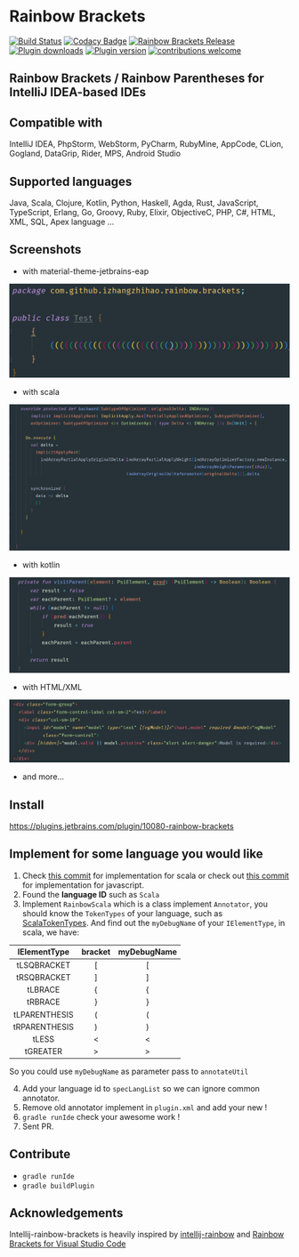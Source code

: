 # Rainbow Brackets
[![Build Status](https://travis-ci.org/izhangzhihao/intellij-rainbow-brackets.svg?branch=master)](https://travis-ci.org/izhangzhihao/intellij-rainbow-brackets) [![Codacy Badge](https://api.codacy.com/project/badge/Grade/1c72f2de07a5452da479565883d3ab74)](https://www.codacy.com/app/izhangzhihao/intellij-rainbow-brackets?utm_source=github.com&utm_medium=referral&utm_content=izhangzhihao/intellij-rainbow-brackets&utm_campaign=badger) [![Rainbow Brackets Release](https://img.shields.io/github/release/izhangzhihao/intellij-rainbow-brackets.svg)](https://plugins.jetbrains.com/plugin/10080-rainbow-brackets) [![Plugin downloads](https://img.shields.io/jetbrains/plugin/d/10080-rainbow-brackets.svg)](https://plugins.jetbrains.com/plugin/10080-rainbow-brackets) [![Plugin version](https://img.shields.io/jetbrains/plugin/v/10080-rainbow-brackets.svg)](https://plugins.jetbrains.com/plugin/10080-rainbow-brackets) [![contributions welcome](https://img.shields.io/badge/contributions-welcome-brightgreen.svg?style=flat)](https://github.com/izhangzhihao/intellij-rainbow-brackets/issues)

## Rainbow Brackets / Rainbow Parentheses for IntelliJ IDEA-based IDEs

## Compatible with

IntelliJ IDEA, PhpStorm, WebStorm, PyCharm, RubyMine, AppCode, CLion, Gogland, DataGrip, Rider, MPS, Android Studio

## Supported languages

Java, Scala, Clojure, Kotlin, Python, Haskell, Agda, Rust, JavaScript, TypeScript, Erlang, Go, Groovy, Ruby, Elixir, ObjectiveC, PHP, C#, HTML, XML, SQL, Apex language ...

## Screenshots

* with material-theme-jetbrains-eap

![](./screenshots/with-material-theme-ui.png)

* with scala

![](./screenshots/with-scala.png)

* with kotlin

![](./screenshots/with-kotlin.png)

* with HTML/XML

![](./screenshots/with-HTML.png)

* and more...

## Install

https://plugins.jetbrains.com/plugin/10080-rainbow-brackets

## Implement for some language you would like

1. Check [this commit](https://github.com/izhangzhihao/intellij-rainbow-brackets/commit/729eff116b5eb7dd93261d1476d4db305accffb1) for implementation for scala or check out [this commit](https://github.com/izhangzhihao/intellij-rainbow-brackets/commit/95489f599de1e4f536cfc4caf2e730fb63b765eb) for implementation for javascript.
2. Found the **language ID** such as `Scala`
3. Implement `RainbowScala` which is a class implement `Annotator`, you should know the `TokenTypes` of your language, such as [ScalaTokenTypes](https://github.com/JetBrains/intellij-scala/blob/idea173.x/scala/scala-impl/src/org/jetbrains/plugins/scala/lang/lexer/ScalaTokenTypes.java). 
And find out the `myDebugName` of your `IElementType`, in scala, we have:

|    IElementType    | bracket | myDebugName |
| :----------: | :---: | :---: |
| tLSQBRACKET | [ | [ |
| tRSQBRACKET | ] | ] |
| tLBRACE | { | { |
| tRBRACE | } | } |
| tLPARENTHESIS | ( | ( |
| tRPARENTHESIS | ) | ) |
| tLESS | < | < |
| tGREATER | > | > |

So you could use `myDebugName` as parameter pass to `annotateUtil`

4. Add your language id to `specLangList` so we can ignore common annotator.
5. Remove old annotator implement in `plugin.xml` and add your new !
6. `gradle runIde` check your awesome work !
7. Sent PR.

## Contribute

* `gradle runIde`
* `gradle buildPlugin`

## Acknowledgements

Intellij-rainbow-brackets is heavily inspired by [intellij-rainbow](https://github.com/zjhmale/intellij-rainbow) and [Rainbow Brackets for Visual Studio Code](https://marketplace.visualstudio.com/items?itemName=2gua.rainbow-brackets)
